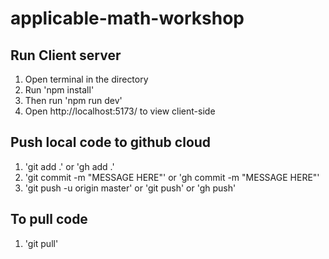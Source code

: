 # applicable-math-workshop

## Run Client server

1. Open terminal in the directory
2. Run 'npm install'
3. Then run 'npm run dev'
4. Open http://localhost:5173/ to view client-side

## Push local code to github cloud

1. 'git add .' or 'gh add .'
2. 'git commit -m "MESSAGE HERE"' or 'gh commit -m "MESSAGE HERE"'
3. 'git push -u origin master' or 'git push' or 'gh push'

## To pull code

1. 'git pull'
